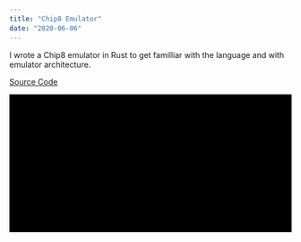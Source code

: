 ```yaml
---
title: "Chip8 Emulator"
date: "2020-06-06"
---
```


I wrote a Chip8 emulator in Rust to get familliar with the language and with emulator architecture.

[Source Code](https://github.com/ablakey/chip8/)

![Chip8 Space Invaders](chip8.gif)
